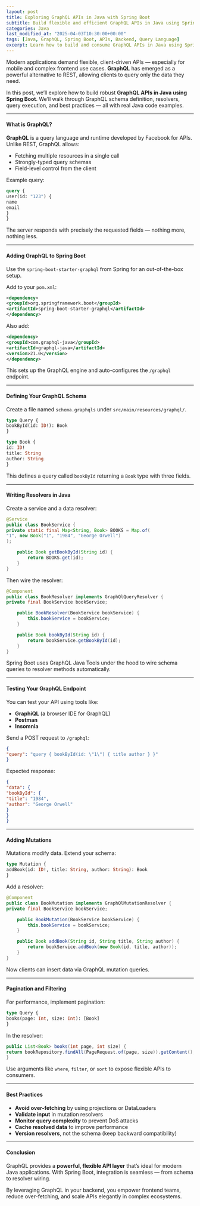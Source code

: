 ```yaml
---
layout: post
title: Exploring GraphQL APIs in Java with Spring Boot
subtitle: Build flexible and efficient GraphQL APIs in Java using Spring Boot and GraphQL Java
categories: Java
last_modified_at: "2025-04-03T10:30:00+00:00"
tags: [Java, GraphQL, Spring Boot, APIs, Backend, Query Language]
excerpt: Learn how to build and consume GraphQL APIs in Java using Spring Boot. Discover schema design, resolvers, query execution, and best practices for performance and flexibility.
---
```

Modern applications demand flexible, client-driven APIs — especially for mobile and complex frontend use cases. **GraphQL** has emerged as a powerful alternative to REST, allowing clients to query only the data they need.

In this post, we’ll explore how to build robust **GraphQL APIs in Java using Spring Boot**. We’ll walk through GraphQL schema definition, resolvers, query execution, and best practices — all with real Java code examples.

---

#### What is GraphQL?

**GraphQL** is a query language and runtime developed by Facebook for APIs. Unlike REST, GraphQL allows:
- Fetching multiple resources in a single call
- Strongly-typed query schemas
- Field-level control from the client

Example query:

```graphql
query {
user(id: "123") {
name
email
}
}
```

The server responds with precisely the requested fields — nothing more, nothing less.

---

#### Adding GraphQL to Spring Boot

Use the `spring-boot-starter-graphql` from Spring for an out-of-the-box setup.

Add to your `pom.xml`:

```xml
<dependency>
<groupId>org.springframework.boot</groupId>
<artifactId>spring-boot-starter-graphql</artifactId>
</dependency>
```

Also add:

```xml
<dependency>
<groupId>com.graphql-java</groupId>
<artifactId>graphql-java</artifactId>
<version>21.0</version>
</dependency>
```

This sets up the GraphQL engine and auto-configures the `/graphql` endpoint.

---

#### Defining Your GraphQL Schema

Create a file named `schema.graphqls` under `src/main/resources/graphql/`.

```graphql
type Query {
bookById(id: ID!): Book
}

type Book {
id: ID!
title: String
author: String
}
```

This defines a query called `bookById` returning a `Book` type with three fields.

---

#### Writing Resolvers in Java

Create a service and a data resolver:

```java
@Service
public class BookService {
private static final Map<String, Book> BOOKS = Map.of(
"1", new Book("1", "1984", "George Orwell")
);

    public Book getBookById(String id) {
        return BOOKS.get(id);
    }
}
```

Then wire the resolver:

```java
@Component
public class BookResolver implements GraphQlQueryResolver {
private final BookService bookService;

    public BookResolver(BookService bookService) {
        this.bookService = bookService;
    }

    public Book bookById(String id) {
        return bookService.getBookById(id);
    }
}
```

Spring Boot uses GraphQL Java Tools under the hood to wire schema queries to resolver methods automatically.

---

#### Testing Your GraphQL Endpoint

You can test your API using tools like:
- **GraphiQL** (a browser IDE for GraphQL)
- **Postman**
- **Insomnia**

Send a POST request to `/graphql`:

```json
{
"query": "query { bookById(id: \"1\") { title author } }"
}
```

Expected response:

```json
{
"data": {
"bookById": {
"title": "1984",
"author": "George Orwell"
}
}
}
```

---

#### Adding Mutations

Mutations modify data. Extend your schema:

```graphql
type Mutation {
addBook(id: ID!, title: String, author: String): Book
}
```

Add a resolver:

```java
@Component
public class BookMutation implements GraphQlMutationResolver {
private final BookService bookService;

    public BookMutation(BookService bookService) {
        this.bookService = bookService;
    }

    public Book addBook(String id, String title, String author) {
        return bookService.addBook(new Book(id, title, author));
    }
}
```

Now clients can insert data via GraphQL mutation queries.

---

#### Pagination and Filtering

For performance, implement pagination:

```graphql
type Query {
books(page: Int, size: Int): [Book]
}
```

In the resolver:

```java
public List<Book> books(int page, int size) {
return bookRepository.findAll(PageRequest.of(page, size)).getContent();
}
```

Use arguments like `where`, `filter`, or `sort` to expose flexible APIs to consumers.

---

#### Best Practices

- **Avoid over-fetching** by using projections or DataLoaders
- **Validate input** in mutation resolvers
- **Monitor query complexity** to prevent DoS attacks
- **Cache resolved data** to improve performance
- **Version resolvers**, not the schema (keep backward compatibility)

---

#### Conclusion

GraphQL provides a **powerful, flexible API layer** that’s ideal for modern Java applications. With Spring Boot, integration is seamless — from schema to resolver wiring.

By leveraging GraphQL in your backend, you empower frontend teams, reduce over-fetching, and scale APIs elegantly in complex ecosystems.
